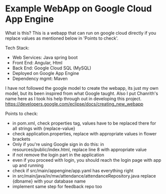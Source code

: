 # Example WebApp on Google Cloud App Engine

What is this?
This is a webapp that can run on google cloud directly if you replace values as mentioned below in 'Points to check'.

Tech Stack:
- Web Services: Java spring boot
- Front End: Angular, Html 
- Back End: Google Cloud SQL (MySQL)
- Deployed on Google App Engine
- Dependency mgmt: Maven

I have not followed the google model to create the webapp, its just my own model, but its been inspired from what Google taught. Also I put Chanrith's name here as I took his help through out in developing this project.
https://developers.google.com/eclipse/docs/creating_new_webapp


Points to check:
- in pom.xml, check properties tag, values have to be replaced there for all strings with {replace-value}
- check application.properties, replace with appropriate values in flower brackets
- Only if you're using Google sign in do this: in resources/public/index.html, replace line 8 with appropriate value
 - if not remove the login part in the application
 - even if you proceed with login, you should reach the login page with app up and running
- check if src/main/appengine/app.yaml has everything right
- in src/main/java/in/mw/attendance/attendanceRepository.java replace {dbname} with your database name
- implement same step for feedback repo too

